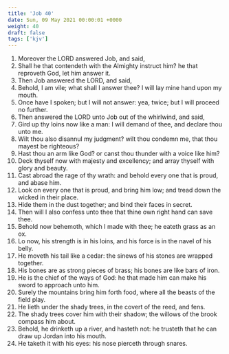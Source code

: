 ```yaml
---
title: 'Job 40'
date: Sun, 09 May 2021 00:00:01 +0000
weight: 40
draft: false
tags: ['kjv'] 
---
```


1. Moreover the LORD answered Job, and said,
2. Shall he that contendeth with the Almighty instruct him? he that reproveth God, let him answer it.
3. Then Job answered the LORD, and said,
4. Behold, I am vile; what shall I answer thee? I will lay mine hand upon my mouth.
5. Once have I spoken; but I will not answer: yea, twice; but I will proceed no further.
6. Then answered the LORD unto Job out of the whirlwind, and said,
7. Gird up thy loins now like a man: I will demand of thee, and declare thou unto me.
8. Wilt thou also disannul my judgment? wilt thou condemn me, that thou mayest be righteous?
9. Hast thou an arm like God? or canst thou thunder with a voice like him?
10. Deck thyself now with majesty and excellency; and array thyself with glory and beauty.
11. Cast abroad the rage of thy wrath: and behold every one that is proud, and abase him.
12. Look on every one that is proud, and bring him low; and tread down the wicked in their place.
13. Hide them in the dust together; and bind their faces in secret.
14. Then will I also confess unto thee that thine own right hand can save thee.
15. Behold now behemoth, which I made with thee; he eateth grass as an ox.
16. Lo now, his strength is in his loins, and his force is in the navel of his belly.
17. He moveth his tail like a cedar: the sinews of his stones are wrapped together.
18. His bones are as strong pieces of brass; his bones are like bars of iron.
19. He is the chief of the ways of God: he that made him can make his sword to approach unto him.
20. Surely the mountains bring him forth food, where all the beasts of the field play.
21. He lieth under the shady trees, in the covert of the reed, and fens.
22. The shady trees cover him with their shadow; the willows of the brook compass him about.
23. Behold, he drinketh up a river, and hasteth not: he trusteth that he can draw up Jordan into his mouth.
24. He taketh it with his eyes: his nose pierceth through snares.
